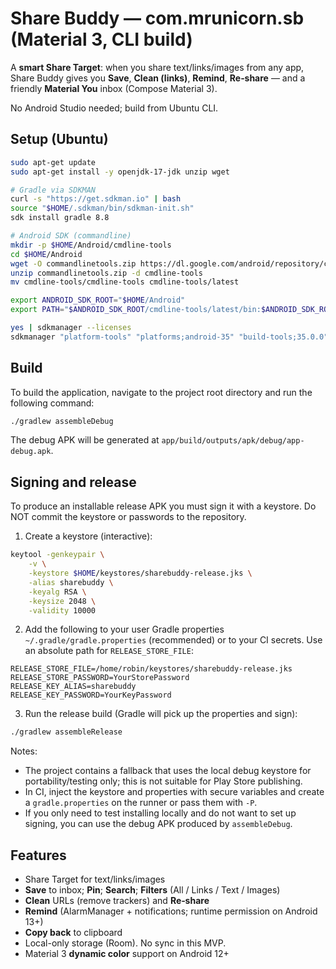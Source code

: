 # Share Buddy — com.mrunicorn.sb (Material 3, CLI build)

A **smart Share Target**: when you share text/links/images from any app, Share Buddy gives you **Save**, **Clean (links)**, **Remind**, **Re‑share** — and a friendly **Material You** inbox (Compose Material 3).

No Android Studio needed; build from Ubuntu CLI.

## Setup (Ubuntu)
```bash
sudo apt-get update
sudo apt-get install -y openjdk-17-jdk unzip wget

# Gradle via SDKMAN
curl -s "https://get.sdkman.io" | bash
source "$HOME/.sdkman/bin/sdkman-init.sh"
sdk install gradle 8.8

# Android SDK (commandline)
mkdir -p $HOME/Android/cmdline-tools
cd $HOME/Android
wget -O commandlinetools.zip https://dl.google.com/android/repository/commandlinetools-linux-11076708_latest.zip
unzip commandlinetools.zip -d cmdline-tools
mv cmdline-tools/cmdline-tools cmdline-tools/latest

export ANDROID_SDK_ROOT="$HOME/Android"
export PATH="$ANDROID_SDK_ROOT/cmdline-tools/latest/bin:$ANDROID_SDK_ROOT/platform-tools:$PATH"

yes | sdkmanager --licenses
sdkmanager "platform-tools" "platforms;android-35" "build-tools;35.0.0"
```

## Build

To build the application, navigate to the project root directory and run the following command:

```bash
./gradlew assembleDebug
```

The debug APK will be generated at `app/build/outputs/apk/debug/app-debug.apk`.

## Signing and release

To produce an installable release APK you must sign it with a keystore. Do NOT commit the keystore or passwords to the repository.

1) Create a keystore (interactive):

```bash
keytool -genkeypair \
	-v \
	-keystore $HOME/keystores/sharebuddy-release.jks \
	-alias sharebuddy \
	-keyalg RSA \
	-keysize 2048 \
	-validity 10000
```

2) Add the following to your user Gradle properties `~/.gradle/gradle.properties` (recommended) or to your CI secrets. Use an absolute path for `RELEASE_STORE_FILE`:

```
RELEASE_STORE_FILE=/home/robin/keystores/sharebuddy-release.jks
RELEASE_STORE_PASSWORD=YourStorePassword
RELEASE_KEY_ALIAS=sharebuddy
RELEASE_KEY_PASSWORD=YourKeyPassword
```

3) Run the release build (Gradle will pick up the properties and sign):

```bash
./gradlew assembleRelease
```

Notes:
- The project contains a fallback that uses the local debug keystore for portability/testing only; this is not suitable for Play Store publishing.
- In CI, inject the keystore and properties with secure variables and create a `gradle.properties` on the runner or pass them with `-P`.
- If you only need to test installing locally and do not want to set up signing, you can use the debug APK produced by `assembleDebug`.

## Features
- Share Target for text/links/images
- **Save** to inbox; **Pin**; **Search**; **Filters** (All / Links / Text / Images)
- **Clean** URLs (remove trackers) and **Re‑share**
- **Remind** (AlarmManager + notifications; runtime permission on Android 13+)
- **Copy back** to clipboard
- Local-only storage (Room). No sync in this MVP.
- Material 3 **dynamic color** support on Android 12+
